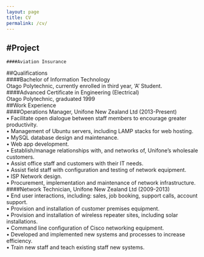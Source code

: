 ```yaml
---
layout: page
title: CV
permalink: /cv/
---
```


#Project  
---------
    ####Aviation Insurance  
##Qualifications  
    ####Bachelor of Information Technology  
        Otago Polytechnic, currently enrolled in third year, ‘A’ Student.  
    ####Advanced Certificate in Engineering (Electrical)  
        Otago Polytechnic, graduated 1999  
##Work Experience  
    ####Operations Manager, Unifone New Zealand Ltd (2013-Present)  
    •	Facilitate open dialogue between staff members to encourage greater productivity.  
    •	Management of Ubuntu servers, including LAMP stacks for web hosting.  
    •	MySQL database design and maintenance.  
    •	Web app development.  
    •	Establish/manage relationships with, and networks of, Unifone’s wholesale customers.  
    •	Assist office staff and customers with their IT needs.  
    •	Assist field staff with configuration and testing of network equipment.  
    •	ISP Network design.  
    •	Procurement, implementation and maintenance of network infrastructure.  
    ####Network Technician, Unifone New Zealand Ltd (2009-2013)  
    •	End user interactions, including: sales, job booking, support calls, account support.  
    •	Provision and installation of customer premises equipment.  
    •	Provision and installation of wireless repeater sites, including solar installations.  
    •	Command line configuration of Cisco networking equipment.  
    •	Developed and implemented new systems and processes to increase efficiency.  
    •	Train new staff and teach existing staff new systems.  
